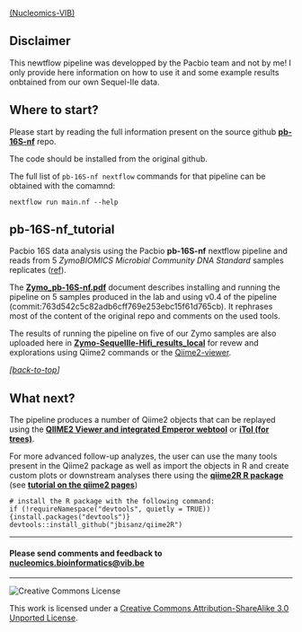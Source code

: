 [(Nucleomics-VIB)](https://github.com/Nucleomics-VIB)

## Disclaimer

This newtflow pipeline was developped by the Pacbio team and not by me! I only provide here information on how to use it and some example results onbtained from our own Sequel-IIe data.

## Where to start?

Please start by reading the full information present on the source github **[pb-16S-nf](https://github.com/PacificBiosciences/pb-16S-nf)** repo.

The code should be installed from the original github.

The full list of ``pb-16S-nf nextflow`` commands for that pipeline can be obtained with the comamnd:

```
nextflow run main.nf --help
```

## pb-16S-nf_tutorial

Pacbio 16S data analysis using the Pacbio **pb-16S-nf** nextflow pipeline and reads from 5 *ZymoBIOMICS Microbial Community DNA Standard* samples replicates ([ref](https://www.zymoresearch.com/collections/zymobiomics-microbial-community-standards/products/zymobiomics-microbial-community-dna-standard)).

The **[Zymo_pb-16S-nf.pdf](https://github.com/Nucleomics-VIB/pb-16S-nf_tutorial/blob/main/Zymo_pb-16S-nf.pdf)** document describes installing and running the pipeline on 5 samples produced in the lab and using v0.4 of the pipeline (commit:763d542c5c82adb6cff769e253ebc15f61d765cb). It rephrases most of the content of the original repo and comments on the used tools.

The results of running the pipeline on five of our Zymo samples are also uploaded here in **[Zymo-SequelIIe-Hifi_results_local](https://github.com/Nucleomics-VIB/pb-16S-nf_tutorial/tree/main/Zymo-SequelIIe-Hifi_results_local)** for revew and explorations using Qiime2 commands or the [Qiime2-viewer](https://view.qiime2.org/).

*[[back-to-top](#top)]*  

## What next?

The pipeline produces a number of Qiime2 objects that can be replayed using the **[QIIME2 Viewer and integrated Emperor webtool](https://view.qiime2.org/)** or **[iTol (for trees)](https://itol.embl.de/)**.

For more advanced follow-up analyzes, the user can use the many tools present in the Qiime2 package as well as import the objects in R and create custom plots or downstream analyses there using the **[qiime2R R package](https://github.com/jbisanz/qiime2R)** (see **[tutorial on the qiime2 pages](https://forum.qiime2.org/t/tutorial-integrating-qiime2-and-r-for-data-visualization-and-analysis-using-qiime2r/4121)**)

```
# install the R package with the following command:
if (!requireNamespace("devtools", quietly = TRUE)){install.packages("devtools")}
devtools::install_github("jbisanz/qiime2R")
```

<hr>

<h4>Please send comments and feedback to <a href="mailto:nucleomics.bioinformatics@vib.be">nucleomics.bioinformatics@vib.be</a></h4>

<hr>

![Creative Commons License](http://i.creativecommons.org/l/by-sa/3.0/88x31.png?raw=true)

This work is licensed under a [Creative Commons Attribution-ShareAlike 3.0 Unported License](http://creativecommons.org/licenses/by-sa/3.0/).
